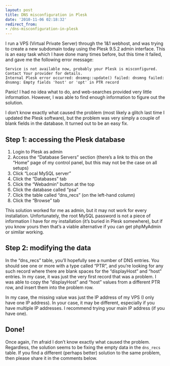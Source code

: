 ```yaml
---
layout: post
title: DNS misconfiguration in Plesk
date: '2010-11-06 02:18:32'
redirect_from:
- /dns-misconfiguration-in-plesk
---
```


I run a VPS (Virtual Private Server) through the 1&1 webhost, and was trying to create a new subdomain today using the Plesk 9.5.2 admin interface. This is an easy task which I have done many times before, but this time it failed, and gave me the following error message:

```
Service is not available now, probably your Plesk is misconfigured.
Contact Your provider for details.
Internal Plesk error occurred: dnsmng::update() failed: dnsmng failed: dnsmng: Empty fields 'host' or 'opt' in PTR record
```

Panic! I had no idea what to do, and web-searches provided very little information. However, I was able to find enough information to figure out the solution.

I don’t know exactly what caused the problem (most likely a glitch last time I updated the Plesk software), but the problem was very simply a couple of blank fields in the database. It turned out to be an easy fix.

## Step 1: accessing the Plesk database

1. Login to Plesk as admin
2. Access the “Database Servers” section (there’s a link to this on the “Home” page of my control panel, but this may not be the case on all setups)
3. Click “Local MySQL server”
4. Click the “Databases” tab
5. Click the “Webadmin” button at the top
6. Click the database called “psa”
7. Click the table called “dns\_recs” (on the left-hand column)
8. Click the “Browse” tab

This solution worked for me as admin, but it may not work for every installation. Unfortunately, the root MySQL password is not a piece of information I have for my installation (it’s buried in Plesk somewhere), but if you know yours then that’s a viable alternative if you can get phpMyAdmin or similar working.

## Step 2: modifying the data

In the “dns\_recs” table, you’ll hopefully see a number of DNS entries. You should see one or more with a type called “PTR”, and you’re looking for any such record where there are blank spaces for the “displayHost” and “host” entries. In my case, it was just the very first record that was a problem. I was able to copy the “displayHost” and “host” values from a different PTR row, and insert them into the problem row.

In my case, the missing value was just the IP address of my VPS (I only have one IP address). In your case, it may be different, especially if you have multiple IP addresses. I recommend trying your main IP address (if you have one).

## Done!

Once again, I’m afraid I don’t know exactly what caused the problem. Regardless, the solution seems to be fixing the empty data in the `dns_recs` table. If you find a different (perhaps better) solution to the same problem, then please share it in the comments below.

